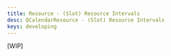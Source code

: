 ```yaml
---
title: Resource - (Slot) Resource Intervals
desc: QCalendarResource - (Slot) Resource Intervals
keys: developing
---
```

[WIP]

<example-viewer
  title="(Slot) Resource Intervals"
  file="ResourceSlotResourceIntervals"
  codepen-title="QCalendarResource"
/>
